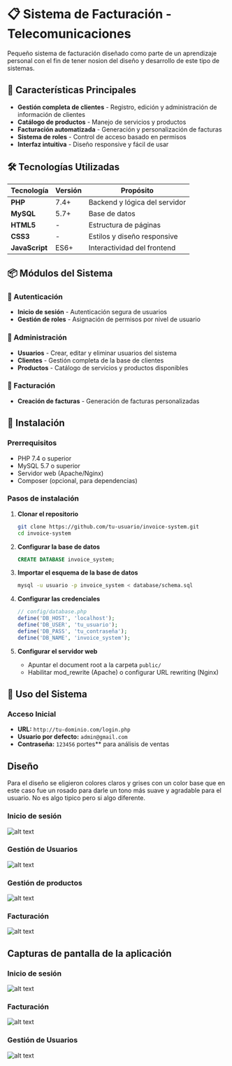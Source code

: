 # 📋 Sistema de Facturación - Telecomunicaciones

Pequeño sistema de facturación diseñado como parte de un aprendizaje personal con el fin de tener nosion del diseño y desarrollo de este tipo de sistemas.  

## 🎯 Características Principales

- **Gestión completa de clientes** - Registro, edición y administración de información de clientes
- **Catálogo de productos** - Manejo de servicios y productos
- **Facturación automatizada** - Generación y personalización de facturas
- **Sistema de roles** - Control de acceso basado en permisos
- **Interfaz intuitiva** - Diseño responsive y fácil de usar


## 🛠️ Tecnologías Utilizadas

| Tecnología | Versión | Propósito |
|------------|---------|-----------|
| **PHP** | 7.4+ | Backend y lógica del servidor |
| **MySQL** | 5.7+ | Base de datos |
| **HTML5** | - | Estructura de páginas |
| **CSS3** | - | Estilos y diseño responsive |
| **JavaScript** | ES6+ | Interactividad del frontend |

## 📦 Módulos del Sistema

### 🔐 Autenticación
- **Inicio de sesión** - Autenticación segura de usuarios
- **Gestión de roles** - Asignación de permisos por nivel de usuario

### 💼 Administración
- **Usuarios** - Crear, editar y eliminar usuarios del sistema
- **Clientes** - Gestión completa de la base de clientes
- **Productos** - Catálogo de servicios y productos disponibles

### 📄 Facturación
- **Creación de facturas** - Generación de facturas personalizadas

## 🚀 Instalación

### Prerrequisitos
- PHP 7.4 o superior
- MySQL 5.7 o superior
- Servidor web (Apache/Nginx)
- Composer (opcional, para dependencias)

### Pasos de instalación

1. **Clonar el repositorio**
   ```bash
   git clone https://github.com/tu-usuario/invoice-system.git
   cd invoice-system
   ```

2. **Configurar la base de datos**
   ```sql
   CREATE DATABASE invoice_system;
   ```

3. **Importar el esquema de la base de datos**
   ```bash
   mysql -u usuario -p invoice_system < database/schema.sql
   ```

4. **Configurar las credenciales**
   ```php
   // config/database.php
   define('DB_HOST', 'localhost');
   define('DB_USER', 'tu_usuario');
   define('DB_PASS', 'tu_contraseña');
   define('DB_NAME', 'invoice_system');
   ```

5. **Configurar el servidor web**
   - Apuntar el document root a la carpeta `public/`
   - Habilitar mod_rewrite (Apache) o configurar URL rewriting (Nginx)


## 🔧 Uso del Sistema

### Acceso Inicial
- **URL:** `http://tu-dominio.com/login.php`
- **Usuario por defecto:** `admin@gmail.com`
- **Contraseña:** `123456`
portes** para análisis de ventas

## Diseño
Para el diseño se eligieron colores claros y grises con un color base que en este caso fue un rosado para darle un tono más suave y agradable para el usuario. No es algo tipico pero si algo diferente.

### Inicio de sesión
![alt text](image-9.png)

### Gestión de Usuarios
![alt text](image-2.png)

### Gestión de productos
![alt text](image-4.png)

### Facturación
![alt text](image-5.png)


## Capturas de pantalla de la aplicación

### Inicio de sesión
![alt text](image-7.png)

### Facturación
![alt text](image-6.png)

### Gestión de Usuarios
![alt text](image-8.png)